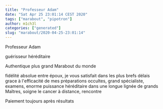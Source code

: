 ```yaml
---
title: "Professeur Adam"
date: "Sat Apr 25 23:01:14 CEST 2020"
tags: ["marabout", "pipotron"]
author: m1ch3l
categories: ["generated"]
slug: "marabout/2020-04-25-23:01:14"
---
```


Professeur Adam

guérisseur héréditaire

Authentique plus grand Marabout du monde

fidélité absolue entre époux, je vous satisfait dans les plus brefs délais grace à l'efficacité de mes préparations occultes, grand spécialiste, examens, enorme puissance héréditaire dans une longue lignée de grands Maîtres, soigne le cancer à distance, rencontre

Paiement toujours après résultats
